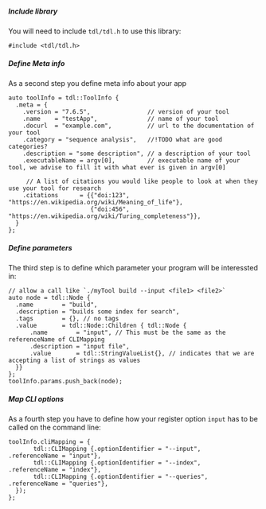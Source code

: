 <!-- SPDX-FileCopyrightText: 2006-2023, Knut Reinert & Freie Universität Berlin -->
<!-- SPDX-FileCopyrightText: 2016-2023, Knut Reinert & MPI für molekulare Genetik -->
<!-- SPDX-License-Identifier: CC0-1.0 -->
##### Include library
You will need to include `tdl/tdl.h` to use this library:
```
#include <tdl/tdl.h>
```

##### Define Meta info
As a second step you define meta info about your app
```
auto toolInfo = tdl::ToolInfo {
  .meta = {
    .version = "7.6.5",                // version of your tool
    .name    = "testApp",              // name of your tool
    .docurl  = "example.com",          // url to the documentation of your tool
    .category = "sequence analysis",   //!TODO what are good categories?
    .description = "some description", // a description of your tool
    .executableName = argv[0],         // executable name of your tool, we advise to fill it with what ever is given in argv[0]

     // A list of citations you would like people to look at when they use your tool for research
    .citations      = {{"doi:123", "https://en.wikipedia.org/wiki/Meaning_of_life"},
                       {"doi:456", "https://en.wikipedia.org/wiki/Turing_completeness"}},
  }
};

```
##### Define parameters
The third step is to define which parameter your program will be interessted in:
```
// allow a call like `./myTool build --input <file1> <file2>`
auto node = tdl::Node {
  .name        = "build",
  .description = "builds some index for search",
  .tags        = {}, // no tags
  .value       = tdl::Node::Children { tdl::Node {
      .name        = "input", // This must be the same as the referenceName of CLIMapping
      .description = "input file",
      .value       = tdl::StringValueList{}, // indicates that we are accepting a list of strings as values
  }}
};
toolInfo.params.push_back(node);
```

##### Map CLI options
As a fourth step you have to define how your register option `input` has to be called on the command line:
```
toolInfo.cliMapping = {
       tdl::CLIMapping {.optionIdentifier = "--input",   .referenceName = "input"},
       tdl::CLIMapping {.optionIdentifier = "--index",   .referenceName = "index"},
       tdl::CLIMapping {.optionIdentifier = "--queries", .referenceName = "queries"},
  });
};
```

